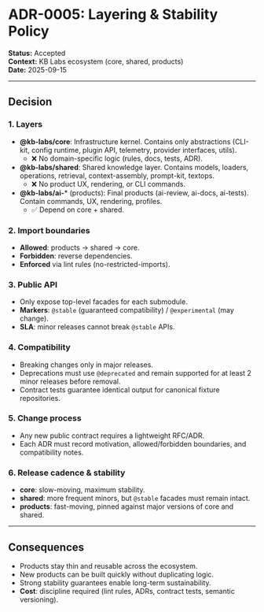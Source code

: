 # ADR-0005: Layering & Stability Policy

**Status:** Accepted  
**Context:** KB Labs ecosystem (core, shared, products)  
**Date:** 2025-09-15

---

## Decision

### 1. Layers

- **@kb-labs/core**: Infrastructure kernel. Contains only abstractions (CLI-kit, config runtime, plugin API, telemetry, provider interfaces, utils).
  - ❌ No domain-specific logic (rules, docs, tests, ADR).
- **@kb-labs/shared**: Shared knowledge layer. Contains models, loaders, operations, retrieval, context-assembly, prompt-kit, textops.
  - ❌ No product UX, rendering, or CLI commands.
- **@kb-labs/ai-*** (products): Final products (ai-review, ai-docs, ai-tests). Contain commands, UX, rendering, profiles.
  - ✅ Depend on core + shared.

### 2. Import boundaries

- **Allowed**: products → shared → core.
- **Forbidden**: reverse dependencies.
- **Enforced** via lint rules (no-restricted-imports).

### 3. Public API

- Only expose top-level facades for each submodule.
- **Markers**: `@stable` (guaranteed compatibility) / `@experimental` (may change).
- **SLA**: minor releases cannot break `@stable` APIs.

### 4. Compatibility

- Breaking changes only in major releases.
- Deprecations must use `@deprecated` and remain supported for at least 2 minor releases before removal.
- Contract tests guarantee identical output for canonical fixture repositories.

### 5. Change process

- Any new public contract requires a lightweight RFC/ADR.
- Each ADR must record motivation, allowed/forbidden boundaries, and compatibility notes.

### 6. Release cadence & stability

- **core**: slow-moving, maximum stability.
- **shared**: more frequent minors, but `@stable` facades must remain intact.
- **products**: fast-moving, pinned against major versions of core and shared.

---

## Consequences

- Products stay thin and reusable across the ecosystem.
- New products can be built quickly without duplicating logic.
- Strong stability guarantees enable long-term sustainability.
- **Cost**: discipline required (lint rules, ADRs, contract tests, semantic versioning).